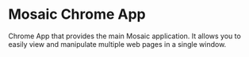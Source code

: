 # Mosaic Chrome App

Chrome App that provides the main Mosaic application. It allows you to easily view and manipulate multiple web pages in a single window.